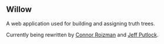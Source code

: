 Willow
------
A web application used for building and assigning truth trees.

Currently being rewritten by [Connor Roizman](https://github.com/connorjayr)
and [Jeff Putlock](https://github.com/jputlock).